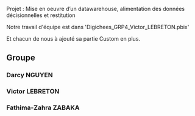 Projet : Mise en oeuvre d’un datawarehouse, alimentation des données décisionnelles et restitution

Notre travail d'équipe est dans 'Digichees_GRP4_Victor_LEBRETON.pbix'

Et chacun de nous à ajouté sa partie Custom en plus. 



## Groupe

### Darcy NGUYEN 
### Victor LEBRETON
### Fathima-Zahra ZABAKA
